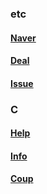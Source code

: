 ### etc
#### [Naver](https://www.naver.com/)

#### [Deal](https://www.algumon.com/)
#### [Issue](https://www.issuelink.co.kr/community/listview/all/3/adj/_self/blank/blank/blank)


### C
#### [Help](https://themorehelp.com/)
#### [Info](https://coupon.infordeli.com/coupon)
#### [Coup](https://www.coupop.co.kr/)
